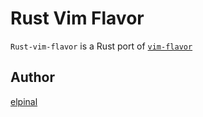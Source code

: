 # Rust Vim Flavor

`Rust-vim-flavor` is a Rust port of [`vim-flavor`](https://github.com/kana/vim-flavor)

## Author

[elpinal](https://github.com/elpinal)
